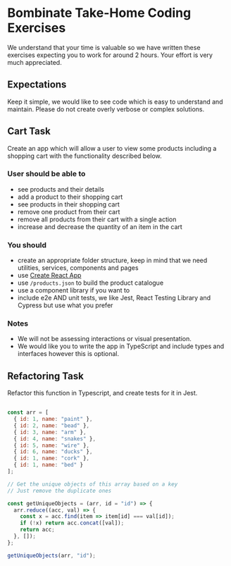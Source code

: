 # Bombinate Take-Home Coding Exercises

We understand that your time is valuable so we have written these exercises expecting you to work for around 2 hours. Your effort is very much appreciated.

## Expectations

Keep it simple, we would like to see code which is easy to understand and maintain. Please do not create overly verbose or complex solutions.

## Cart Task

Create an app which will allow a user to view some products including a shopping cart with the functionality described below.

### User should be able to

- see products and their details
- add a product to their shopping cart
- see products in their shopping cart
- remove one product from their cart
- remove all products from their cart with a single action
- increase and decrease the quantity of an item in the cart

### You should

- create an appropriate folder structure, keep in mind that we need utilities, services, components and pages
- use [Create React App](https://github.com/facebook/create-react-app)
- use `/products.json` to build the product catalogue
- use a component library if you want to
- include e2e AND unit tests, we like Jest, React Testing Library and Cypress but use what you prefer

### Notes

- We will not be assessing interactions or visual presentation.
- We would like you to write the app in TypeScript and include types and interfaces however this is optional.

## Refactoring Task

Refactor this function in Typescript, and create tests for it in Jest.

```js
 
const arr = [
  { id: 1, name: "paint" },
  { id: 2, name: "bead" },
  { id: 3, name: "arm" },
  { id: 4, name: "snakes" },
  { id: 5, name: "wire" },
  { id: 6, name: "ducks" },
  { id: 1, name: "cork" },
  { id: 1, name: "bed" }
];

// Get the unique objects of this array based on a key
// Just remove the duplicate ones

const getUniqueObjects = (arr, id = "id") => {
  arr.reduce((acc, val) => {
    const x = acc.find(item => item[id] === val[id]);
    if (!x) return acc.concat([val]);
    return acc;
  }, []);
};

getUniqueObjects(arr, "id");

```
